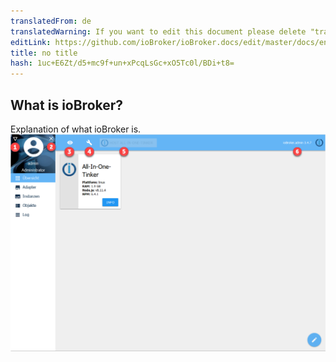 ```yaml
---
translatedFrom: de
translatedWarning: If you want to edit this document please delete "translatedFrom" field, elsewise this document will be translated automatically again
editLink: https://github.com/ioBroker/ioBroker.docs/edit/master/docs/en/faq/_010_general/010_what_is_iobroker.md
title: no title
hash: 1uc+E6Zt/d5+mc9f+un+xPcqLsGc+xO5Tc0l/BDi+t8=
---
```

## What is ioBroker?
Explanation of what ioBroker is.
![picture](../../../de/faq/_010_general/media/test.png)